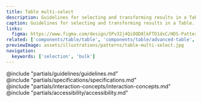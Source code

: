 ```yaml
---
title: Table multi-select
description: Guidelines for selecting and transforming results in a Table.
caption: Guidelines for selecting and transforming results in a Table.
links:
  figma: https://www.figma.com/design/5Pv32j4QiOOD8lkFTD1dxC/HDS-Patterns-v2.0?node-id=24-12938&t=cpJowBg8aXp4qAG1-1
related: ['components/table/table', 'components/table/advanced-table', 'patterns/filter-patterns', 'components/pagination']
previewImage: assets/illustrations/patterns/table-multi-select.jpg
navigation:
  keywords: ['selection', 'bulk']
---
```


<section data-tab="Guidelines">
  @include "partials/guidelines/guidelines.md"
</section>

<section data-tab="Specifications">
  @include "partials/specifications/specifications.md"
</section>

<section data-tab="Interaction concepts">
  @include "partials/interaction-concepts/interaction-concepts.md"
</section>

<section data-tab="Accessibility">
  @include "partials/accessibility/accessibility.md"
</section>
